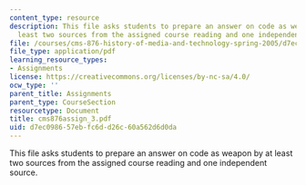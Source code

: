 ```yaml
---
content_type: resource
description: This file asks students to prepare an answer on code as weapon by at
  least two sources from the assigned course reading and one independent source.
file: /courses/cms-876-history-of-media-and-technology-spring-2005/d7ec098657ebfc6dd26c60a562d6d0da_cms876assign_3.pdf
file_type: application/pdf
learning_resource_types:
- Assignments
license: https://creativecommons.org/licenses/by-nc-sa/4.0/
ocw_type: ''
parent_title: Assignments
parent_type: CourseSection
resourcetype: Document
title: cms876assign_3.pdf
uid: d7ec0986-57eb-fc6d-d26c-60a562d6d0da
---
```

This file asks students to prepare an answer on code as weapon by at least two sources from the assigned course reading and one independent source.